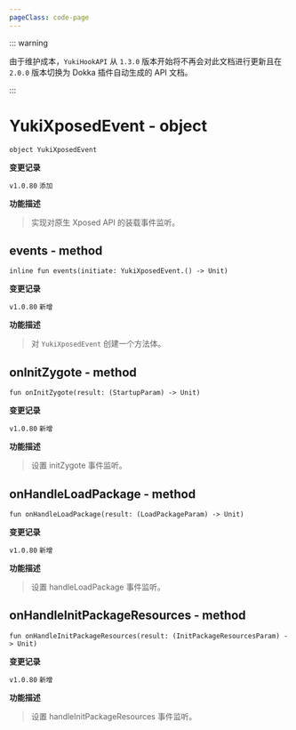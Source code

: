 ```yaml
---
pageClass: code-page
---
```


::: warning

由于维护成本，`YukiHookAPI` 从 `1.3.0` 版本开始将不再会对此文档进行更新且在 `2.0.0` 版本切换为 Dokka 插件自动生成的 API 文档。

:::

# YukiXposedEvent <span class="symbol">- object</span>

```kotlin:no-line-numbers
object YukiXposedEvent
```

**变更记录**

`v1.0.80` `添加`

**功能描述**

> 实现对原生 Xposed API 的装载事件监听。

## events <span class="symbol">- method</span>

```kotlin:no-line-numbers
inline fun events(initiate: YukiXposedEvent.() -> Unit)
```

**变更记录**

`v1.0.80` `新增`

**功能描述**

> 对 `YukiXposedEvent` 创建一个方法体。

## onInitZygote <span class="symbol">- method</span>

```kotlin:no-line-numbers
fun onInitZygote(result: (StartupParam) -> Unit)
```

**变更记录**

`v1.0.80` `新增`

**功能描述**

> 设置 initZygote 事件监听。

## onHandleLoadPackage <span class="symbol">- method</span>

```kotlin:no-line-numbers
fun onHandleLoadPackage(result: (LoadPackageParam) -> Unit)
```

**变更记录**

`v1.0.80` `新增`

**功能描述**

> 设置 handleLoadPackage 事件监听。

## onHandleInitPackageResources <span class="symbol">- method</span>

```kotlin:no-line-numbers
fun onHandleInitPackageResources(result: (InitPackageResourcesParam) -> Unit)
```

**变更记录**

`v1.0.80` `新增`

**功能描述**

> 设置 handleInitPackageResources 事件监听。